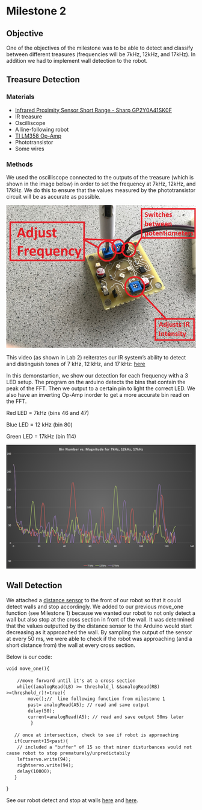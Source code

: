 # Milestone 2

## Objective

One of the objectives of the milestone was to be able to detect and classify between different treasures (frequencies will be 7kHz, 12kHz, and 17kHz). In addition we had to implement wall detection to the robot.

## Treasure Detection
### Materials
- [Infrared Proximity Sensor Short Range - Sharp GP2Y0A41SK0F](http://www.sharp-world.com/products/device/lineup/data/pdf/datasheet/gp2y0a41sk_e.pdf)
- IR treasure
- Oscilliscope
- A line-following robot
- [TI LM358 Op-Amp](http://www.ti.com/lit/ds/symlink/lm158-n.pdf) 
- Phototransistor
- Some wires

### Methods
We used the oscilliscope connected to the outputs of the treasure (which is shown in the image below) in order to set the frequency at 7kHz, 12kHz, and 17kHz. We do this to ensure that the values measured by the phototransistor circuit will be as accurate as possible. 

![treasure](./images/treasure_pot.JPG) 

This video (as shown in Lab 2) reiterates our IR system’s ability to detect and distinguish tones of 7 kHz, 12 kHz, and 17 kHz: [here](https://www.youtube.com/watch?v=DN9lzJqB21Q)

In this demonstartion, we show our detection for each frequency with a 3 LED setup. The program on the arduino detects the bins that contain the peak of the FFT. Then we output to a certain pin to light the correct LED. We also have an inverting Op-Amp inorder to get a more accurate bin read on the FFT.

Red LED = 7kHz (bins 46 and 47)

Blue LED = 12 kHz (bin 80)

Green LED = 17kHz (bin 114)

![treasure FFT graph](./images/treasure_bin_detection.png) 

## Wall Detection

We attached a [distance sensor]( http://www.sharp-world.com/products/device/lineup/data/pdf/datasheet/gp2y0a41sk_e.pdf) to the front of our robot so that it could detect walls and stop accordingly.  We added to our previous move_one function (see Milestone 1) because we wanted our robot to not only detect a wall but also stop at the cross section in front of the wall. It was determined that the values outputted by the distance sensor to the Arduino would start decreasing as it approached the wall. By sampling the output of the sensor at every 50 ms, we were able to check if the robot was approaching (and a short distance from) the wall at every cross section. 

 
Below is our code: 

    void move_one(){   
    
        //move forward until it's at a cross section
        while((analogRead(LB) >= threshold_l &&analogRead(RB) >=threshold_r)!=true){
            move();//  line following function from milestone 1
            past= analogRead(A5); // read and save output 
            delay(50);
            current=analogRead(A5); // read and save output 50ms later
             }
             
       // once at intersection, check to see if robot is approaching
       if(current+15<past){ 
        // included a "buffer" of 15 so that minor disturbances would not cause robot to stop prematurely/unpredictabily
        leftservo.write(94);      
        rightservo.write(94);
        delay(10000);  
       }  

  }
    
        
See our robot detect and stop at walls [here](https://www.youtube.com/watch?v=PIjEVcrbemY) and [here](https://www.youtube.com/watch?v=ub0Cnr-BQ_A).







